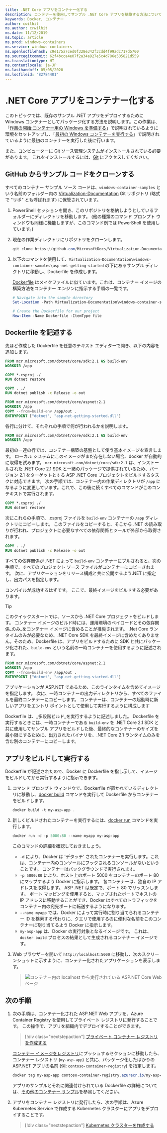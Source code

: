 ```yaml
---
title: .NET Core アプリをコンテナー化する
description: コンテナーを使用してサンプル .NET Core アプリを構築する方法について説明します
keywords: Docker, コンテナー
author: cwilhit
ms.author: crwilhit
ms.date: 11/12/2019
ms.topic: article
ms.prod: windows-containers
ms.service: windows-containers
ms.openlocfilehash: c9e175a7ced0f328e342f3cdd4f99adc717d5700
ms.sourcegitcommit: 62f4bcca4e07f2a34a927e5c4d786e505821d559
ms.translationtype: HT
ms.contentlocale: ja-JP
ms.lasthandoff: 05/05/2020
ms.locfileid: "82784401"
---
```

# <a name="containerize-a-net-core-app"></a>.NET Core アプリをコンテナー化する

このトピックでは、既存のサンプル .NET アプリをデプロイするために Windows コンテナーとしてパッケージ化する方法を説明します。この作業は、「[作業の開始:コンテナー用の Windows を準備する](set-up-environment.md)」で説明されているように環境をセットアップし、「[最初の Windows コンテナーを実行する](run-your-first-container.md)」で説明されているように最初のコンテナーを実行した後に行います。

また、コンピューターに Git ソース管理システムがインストールされている必要があります。 これをインストールするには、[Git](https://git-scm.com/download) にアクセスしてください。

## <a name="clone-the-sample-code-from-github"></a>GitHub からサンプル コードをクローンする

すべてのコンテナー サンプル ソース コードは、`windows-container-samples` という名前のフォルダー内の [Virtualization-Documentation](https://github.com/MicrosoftDocs/Virtualization-Documentation) Git リポジトリ (略式で "リポ" とも呼ばれます) に保管されています。

1. PowerShell セッションを開き、このリポジトリを格納しようとしているフォルダーにディレクトリを移動します。 (他の種類のコマンド プロンプト ウィンドウも同様に機能しますが、このコマンド例では PowerShell を使用しています。)
2. 現在の作業ディレクトリにリポジトリをクローンします。

   ```PowerShell
   git clone https://github.com/MicrosoftDocs/Virtualization-Documentation.git
   ```

3. 以下のコマンドを使用して、`Virtualization-Documentation\windows-container-samples\asp-net-getting-started` の下にあるサンプル ディレクトリに移動し、Dockerfile を作成します。

   [Dockerfile](https://docs.docker.com/engine/reference/builder/) はメイクファイルに似ています。これは、コンテナー イメージの構築方法をコンテナー エンジンに指示する手順の一覧です。

   ```Powershell
   # Navigate into the sample directory
   Set-Location -Path Virtualization-Documentation\windows-container-samples\asp-net-getting-started

   # Create the Dockerfile for our project
   New-Item -Name Dockerfile -ItemType file
   ```

## <a name="write-the-dockerfile"></a>Dockerfile を記述する

先ほど作成した Dockerfile を任意のテキスト エディターで開き、以下の内容を追加します。

```Dockerfile
FROM mcr.microsoft.com/dotnet/core/sdk:2.1 AS build-env
WORKDIR /app

COPY *.csproj ./
RUN dotnet restore

COPY . ./
RUN dotnet publish -c Release -o out

FROM mcr.microsoft.com/dotnet/core/aspnet:2.1
WORKDIR /app
COPY --from=build-env /app/out .
ENTRYPOINT ["dotnet", "asp-net-getting-started.dll"]
```

各行に分けて、それぞれの手順で何が行われるかを説明します。

```Dockerfile
FROM mcr.microsoft.com/dotnet/core/sdk:2.1 AS build-env
WORKDIR /app
```

最初の一連の行では、コンテナー構築の基盤として使う基本イメージを宣言します。 ローカル システムにこのイメージがまだ存在しない場合、docker が自動的に取得を試みます。 `mcr.microsoft.com/dotnet/core/sdk:2.1` は、インストールされた .NET Core 2.1 SDK と一緒のパッケージで提供されているため、バージョン 2.1 をターゲットとする ASP .NET Core プロジェクトをビルドするタスクに対応できます。 次の手順では、コンテナー内の作業ディレクトリが `/app` になるように変更しています。これで、この後に続くすべてのコマンドがこのコンテキストで実行されます。

```Dockerfile
COPY *.csproj ./
RUN dotnet restore
```

次にこれらの手順で、.csproj ファイルを `build-env` コンテナーの `/app` ディレクトリにコピーします。 このファイルをコピーすると、そこから .NET の読み取りが行われ、プロジェクトに必要なすべての依存関係とツールが外部から取得されます。

```Dockerfile
COPY . ./
RUN dotnet publish -c Release -o out
```

すべての依存関係が .NET によって `build-env` コンテナーにプルされると、次の手順で、すべてのプロジェクト ソース ファイルがコンテナーにコピーされます。 次に、アプリケーションをリリース構成と共に公開するよう.NET に指定し、出力パスを指定します。

コンパイルが成功するはずです。 ここで、最終イメージをビルドする必要があります。 

> [!TIP]
> このクイックスタートでは、ソースから .NET Core プロジェクトをビルドします。 コンテナー イメージのビルド時には、運用環境のペイロードとその依存関係_のみ_をコンテナー イメージに含めることが推奨されます。 .Net Core ランタイムのみが必要なため、.NET Core SDK を最終イメージに含めたくありません。そのため、Dockerfile は、アプリをビルドするために SDK と共にパッケージ化された、`build-env` という名前の一時コンテナーを使用するように記述されます。

```Dockerfile
FROM mcr.microsoft.com/dotnet/core/aspnet:2.1
WORKDIR /app
COPY --from=build-env /app/out .
ENTRYPOINT ["dotnet", "asp-net-getting-started.dll"]
```

アプリケーションが ASP.NET であるため、このラインタイムを含めてイメージを指定します。 次に、一時コンテナーの出力ディレクトリから、すべてのファイルを最終コンテナーにコピーします。 コンテナーは、コンテナーの起動時に新しいアプリをエントリ ポイントとして使用して実行するように構成します

Dockerfile は、_多段階ビルド_を実行するように記述しました。 Dockerfile を実行するときには、一時コンテナーである `build-env` を .NET Core 2.1 SDK と共に使用してサンプル アプリをビルドした後、最終的なコンテナーのサイズを最小限にするために、出力されたバイナリを、.NET Core 2.1 ランタイムのみを含む別のコンテナーにコピーします。

## <a name="build-and-run-the-app"></a>アプリをビルドして実行する

Dockerfile が記述されたので、Docker に Dockerfile を指し示して、イメージをビルドしてから実行するように指示できます。

1. コマンド プロンプト ウィンドウで、Dockerfile が置かれているディレクトリに移動し、[docker build](https://docs.docker.com/engine/reference/commandline/build/) コマンドを実行して Dockerfile からコンテナーをビルドします。

   ```Powershell
   docker build -t my-asp-app .
   ```

2. 新しくビルドされたコンテナーを実行するには、[docker run](https://docs.docker.com/engine/reference/commandline/run/) コマンドを実行します。

   ```Powershell
   docker run -d -p 5000:80 --name myapp my-asp-app
   ```

   このコマンドの詳細を確認しておきましょう。

   * `-d` により、Docker は 'デタッチ' されたコンテナーを実行します。これは、コンテナー内のコンソールにフックされるコンソールがないということです。 コンテナーはバックグラウンドで実行されます。 
   * `-p 5000:80` により、ホスト上のポート 5000 をコンテナーのポート 80 にマップするよう Docker に指示します。 各コンテナーは、独自の IP アドレスを取得します。 ASP .NET は既定で、ポート 80 でリッスンします。 ポート マッピングを使用すると、マップされたポートでホストの IP アドレスに移動することができ、Docker はすべてのトラフィックをコンテナー内の宛先ポートに転送するようになります。
   * `--name myapp` では、Docker によって実行時に割り当てられるコンテナー ID を検索する代わりに、クエリで使用するのに便利な名前をこのコンテナーに割り当てるよう Docker に指示します。
   * `my-asp-app` は、Docker の実行対象となるイメージです。 これは、`docker build` プロセスの結果として生成されるコンテナー イメージです。

3. Web ブラウザーを開いて `http://localhost:5000` に移動し、次のスクリーンショットに示すように、コンテナー化されたアプリケーションを表示します。

   >![コンテナー内の localhost から実行されている ASP.NET Core Web ページ](media/SampleAppScreenshot.png)

## <a name="next-steps"></a>次の手順

1. 次の手順は、コンテナー化された ASP.NET Web アプリを、Azure Container Registry を使用してプライベート レジストリに発行することです。 この操作で、アプリを組織内でデプロイすることができます。

   > [!div class="nextstepaction"]
   > [プライベート コンテナー レジストリを作成する](https://docs.microsoft.com/azure/container-registry/container-registry-get-started-powershell)

   [コンテナー イメージをレジストリ](https://docs.microsoft.com/azure/container-registry/container-registry-get-started-powershell#push-image-to-registry)にプッシュするセクションに移動したら、コンテナー レジストリ (`my-asp-app`) と共に、パッケージ化したばかりの ASP.NET アプリの名前 (例: `contoso-container-registry`) を指定します。

   ```PowerShell
   docker tag my-asp-app contoso-container-registry.azurecr.io/my-asp-app:v1
   ```

   アプリのサンプルとそれに関連付けられている Dockerfile の詳細については、[その他のコンテナー サンプル](../samples.md)を参照してください。

2. アプリをコンテナー レジストリに発行したら、次の手順は、Azure Kubernetes Service で作成する Kubernetes クラスターにアプリをデプロイすることです。

   > [!div class="nextstepaction"]
   > [Kubernetes クラスターを作成する](https://docs.microsoft.com/azure/aks/windows-container-cli)
